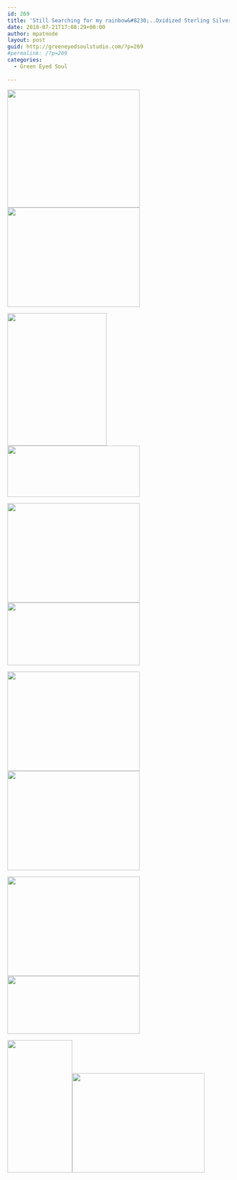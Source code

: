 ```yaml
---
id: 269
title: 'Still Searching for my rainbow&#8230;..Oxidized Sterling Silver and Color'
date: 2010-07-21T17:08:29+00:00
author: mpatnode
layout: post
guid: http://greeneyedsoulstudio.com/?p=269
#permalink: /?p=269
categories:
  - Green Eyed Soul
  
---
```

<a rel="attachment wp-att-270" href="http://greeneyedsoulstudio.com/wp-content/uploads/2010/07/dogsyardjewelry-0481.jpg"><img class="alignnone size-medium wp-image-270" title="dogs,yard,jewelry 048" src="http://greeneyedsoulstudio.com/wp-content/uploads/2010/07/dogsyardjewelry-0481-300x267.jpg" alt="" width="300" height="267" /></a><a rel="attachment wp-att-271" href="http://greeneyedsoulstudio.com/wp-content/uploads/2010/07/dogsyardjewelry-047.jpg"><img class="alignnone size-medium wp-image-271" title="dogs,yard,jewelry 047" src="http://greeneyedsoulstudio.com/wp-content/uploads/2010/07/dogsyardjewelry-047-300x225.jpg" alt="" width="300" height="225" /></a>

<a rel="attachment wp-att-272" href="/vendor/uploads/2010/07/dogsyardjewelry-004.jpg"><img class="alignnone size-medium wp-image-272" title="dogs,yard,jewelry 004" src="/vendor/uploads/2010/07/dogsyardjewelry-004-225x300.jpg" alt="" width="225" height="300" /></a><a rel="attachment wp-att-273" href="http://greeneyedsoulstudio.com/wp-content/uploads/2010/07/dogsyardjewelry-064.jpg"><img class="alignnone size-medium wp-image-273" title="dogs,yard,jewelry 064" src="http://greeneyedsoulstudio.com/wp-content/uploads/2010/07/dogsyardjewelry-064-300x116.jpg" alt="" width="300" height="116" /></a>

<a rel="attachment wp-att-274" href="http://greeneyedsoulstudio.com/wp-content/uploads/2010/07/dogsyardjewelry-007.jpg"><img class="alignnone size-medium wp-image-274" title="dogs,yard,jewelry 007" src="http://greeneyedsoulstudio.com/wp-content/uploads/2010/07/dogsyardjewelry-007-300x225.jpg" alt="" width="300" height="225" /></a><a rel="attachment wp-att-275" href="http://greeneyedsoulstudio.com/wp-content/uploads/2010/07/dogsyardjewelry-071.jpg"><img class="alignnone size-medium wp-image-275" title="dogs,yard,jewelry 071" src="http://greeneyedsoulstudio.com/wp-content/uploads/2010/07/dogsyardjewelry-071-300x142.jpg" alt="" width="300" height="142" /></a>

<a rel="attachment wp-att-276" href="http://greeneyedsoulstudio.com/wp-content/uploads/2010/07/dogsyardjewelry-076.jpg"><img class="alignnone size-medium wp-image-276" title="dogs,yard,jewelry 076" src="http://greeneyedsoulstudio.com/wp-content/uploads/2010/07/dogsyardjewelry-076-300x225.jpg" alt="" width="300" height="225" /></a><a rel="attachment wp-att-277" href="http://greeneyedsoulstudio.com/wp-content/uploads/2010/07/dogsyardjewelry-074.jpg"><img class="alignnone size-medium wp-image-277" title="dogs,yard,jewelry 074" src="http://greeneyedsoulstudio.com/wp-content/uploads/2010/07/dogsyardjewelry-074-300x225.jpg" alt="" width="300" height="225" /></a>

<a rel="attachment wp-att-278" href="http://greeneyedsoulstudio.com/wp-content/uploads/2010/07/dogsyardjewelry-080.jpg"><img class="alignnone size-medium wp-image-278" title="dogs,yard,jewelry 080" src="http://greeneyedsoulstudio.com/wp-content/uploads/2010/07/dogsyardjewelry-080-300x225.jpg" alt="" width="300" height="225" /></a><a rel="attachment wp-att-279" href="http://greeneyedsoulstudio.com/wp-content/uploads/2010/07/dogsyardjewelry-079.jpg"><img class="alignnone size-medium wp-image-279" title="dogs,yard,jewelry 079" src="http://greeneyedsoulstudio.com/wp-content/uploads/2010/07/dogsyardjewelry-079-300x131.jpg" alt="" width="300" height="131" /></a>

<a rel="attachment wp-att-280" href="http://greeneyedsoulstudio.com/wp-content/uploads/2010/07/dogsyardjewelry-019.jpg"><img class="alignnone size-medium wp-image-280" title="dogs,yard,jewelry 019" src="http://greeneyedsoulstudio.com/wp-content/uploads/2010/07/dogsyardjewelry-019-147x300.jpg" alt="" width="147" height="300" /></a><a rel="attachment wp-att-281" href="http://greeneyedsoulstudio.com/wp-content/uploads/2010/07/dogsyardjewelry-034.jpg"><img class="alignnone size-medium wp-image-281" title="dogs,yard,jewelry 034" src="http://greeneyedsoulstudio.com/wp-content/uploads/2010/07/dogsyardjewelry-034-300x225.jpg" alt="" width="300" height="225" /></a>